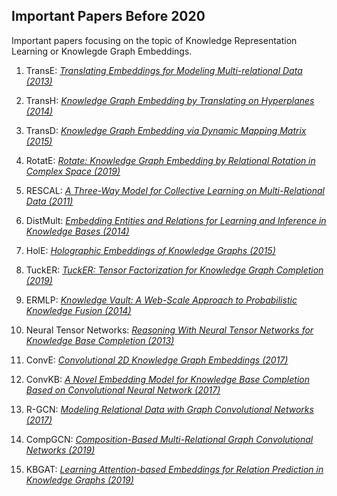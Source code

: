 ## Important Papers Before 2020 

Important papers focusing on the topic of Knowledge Representation Learning or Knowlegde Graph Embeddings.

1. TransE:  [*Translating Embeddings for Modeling Multi-relational Data (2013)*](https://papers.nips.cc/paper/2013/file/1cecc7a77928ca8133fa24680a88d2f9-Paper.pdf)
2. TransH: [*Knowledge Graph Embedding by Translating on Hyperplanes (2014)*](https://persagen.com/files/misc/wang2014knowledge.pdf)
3. TransD: [*Knowledge Graph Embedding via Dynamic Mapping Matrix (2015)*](https://www.aclweb.org/anthology/P15-1067.pdf)
4. RotatE: [*Rotate: Knowledge Graph Embedding by Relational Rotation in Complex Space (2019)*](https://arxiv.org/pdf/1902.10197.pdf)

5. RESCAL: [*A Three-Way Model for Collective Learning on Multi-Relational Data (2011)*](https://icml.cc/2011/papers/438_icmlpaper.pdf)
6. DistMult: [*Embedding Entities and Relations for Learning and Inference in Knowledge Bases (2014)*](https://arxiv.org/pdf/1412.6575.pdf)
7. HolE: [*Holographic Embeddings of Knowledge Graphs (2015)*](https://arxiv.org/pdf/1510.04935.pdf)
8. TuckER: [*TuckER: Tensor Factorization for Knowledge Graph Completion (2019)*](https://arxiv.org/pdf/1901.09590.pdf)

9. ERMLP: [*Knowledge Vault: A Web-Scale Approach to Probabilistic Knowledge Fusion (2014)*](https://www.cs.ubc.ca/~murphyk/Papers/kv-kdd14.pdf)
10. Neural Tensor Networks: [*Reasoning With Neural Tensor Networks for Knowledge Base Completion (2013)*](https://papers.nips.cc/paper/2013/file/b337e84de8752b27eda3a12363109e80-Paper.pdf)

11. ConvE: [*Convolutional 2D Knowledge Graph Embeddings (2017)*](https://arxiv.org/pdf/1707.01476.pdf)
12. ConvKB: [*A Novel Embedding Model for Knowledge Base Completion Based on Convolutional Neural Network (2017)*](https://www.aclweb.org/anthology/N18-2053.pdf)

13. R-GCN: [*Modeling Relational Data with Graph Convolutional Networks (2017)*](https://arxiv.org/pdf/1703.06103.pdf)
14. CompGCN: [*Composition-Based Multi-Relational Graph Convolutional Networks (2019)*](https://arxiv.org/pdf/1911.03082.pdf)
15. KBGAT: [*Learning Attention-based Embeddings for Relation Prediction in Knowledge Graphs (2019)*](https://arxiv.org/pdf/1906.01195.pdf)

